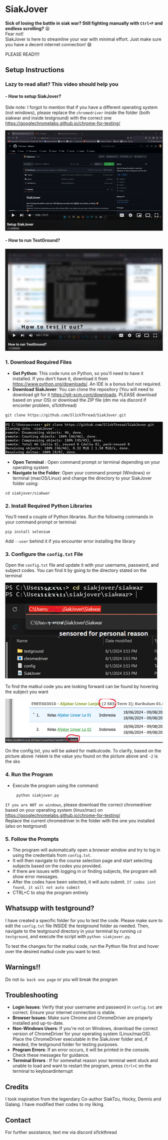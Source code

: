# SiakJover

**Sick of losing the battle in siak war? Still fighting manually with `Ctrl+F` and endless scrolling?** 😫 <br> Fear not! <br> SiakJover is here to streamline your war with minimal effort. Just make sure you have a decent internet connection! 😄

PLEASE READ!!!!

## Setup Instructions

### Lazy to read allat? This video should help you

#### - How to setup SiakJover?
Side note: I forgot to mention that if you have a different operating system (not windows), please replace the `chromedriver` inside the folder (both siakwar and inside testground) with the correct one <br> https://googlechromelabs.github.io/chrome-for-testing/

[![setup](./ignore/setup.png)](https://www.youtube.com/watch?v=UmlMUOUMTCo)

#### - How to run TestGround?

[![testground](./ignore/testground.png)](https://www.youtube.com/watch?v=tjLuujhlNpY)

### 1. Download Required Files

   - **Get Python**: This code runs on Python, so you'll need to have it installed. If you don’t have it, download it from https://www.python.org/downloads/. An IDE is a bonus but not required.
   - **Download SiakJover**: You can clone the repository (You will need to download git for it https://git-scm.com/downloads. PLEASE download based on your OS) or download the ZIP file (dm me via discord if enconter problem, sl1ckthread) 
```
git clone https://github.com/Sl1ckThread/SiakJover.git
```
![how to clone in terminal](./ignore/clonning.png)





   - **Open Terminal** : Open command prompt or terminal depending on your operating system
   - **Navigate to the Folder**: Open your command prompt (Windows) or terminal (macOS/Linux) and change the directory to your SiakJover folder using:

```
cd siakjover/siakwar
```


### 2. Install Required Python Libraries

   You’ll need a couple of Python libraries. Run the following commands in your command prompt or terminal:
```
pip install selenium
```
   Add `--user` behind it if you encounter error installing the library

### 3. Configure the `config.txt` File

   Open the `config.txt` file and update it with your username, password, and subject codes. You can find it by going to the directory  stated on the terminal
   
![how to navigate to config](./ignore/configedit.png)

   To find the matkul code you are looking forward can be found by hovering the subject you want
   
![how to find matkul code](./ignore/matkulcode.png)

   On the config.txt, you will be asked for matkulcode. To clarify, based on the picture above `749849` is the value you found on the picture above and `-2` is the sks

### 4. Run the Program

   - Execute the program using the command:
```
     python siakjover.py
```
`If you are NOT on windows`, please download the correct chromedriver based on your operating system (linux/mac) on https://googlechromelabs.github.io/chrome-for-testing/
<br> Replace the current chromedriver in the folder with the one you installed (also on testground)
### 5. Follow the Prompts

   - The program will automatically open a browser window and try to log in using the credentials from `config.txt`.
   - It will then navigate to the course selection page and start selecting subjects based on the codes you provided.
   - If there are issues with logging in or finding subjects, the program will show error messages.
   - After the codes have been selected, it will auto submit. `If codes isnt found, it will not auto submit`
   - CTRL+C to stop the program entirely 
   

## Whatsupp with testground?

I have created a specific folder for you to test the code. Please make sure to edit the `config.txt` file INSIDE the testground folder as needed. Then, navigate to the testground directory in your terminal by running `cd testground`, and execute the script with `python siakjover.py`.

To test the changes for the matkul code, run the Python file first and hover over the desired matkul code you want to test.

## Warnings!!

Do not `Go back one page` or you will break the program

## Troubleshooting

- **Login Issues**: Verify that your username and password in `config.txt` are correct. Ensure your internet connection is stable.
- **Browser Issues**: Make sure Chrome and ChromeDriver are properly installed and up-to-date.
- **Non-Windows Users**: If you're not on Windows, download the correct version of ChromeDriver for your operating system (Linux/macOS). Place the ChromeDriver executable in the SiakJover folder and, if needed, the testground folder for testing purposes.
- **Program Errors**: If an error occurs, it will be printed in the console. Check these messages for guidance.
- **Terminal Errors** : If for somewhat reason your terminal went stuck and unable to load and want to restart the program, press `Ctrl+C` on the terminal to keyboardinterrupt

## Credits

I took inspiration from the legendary Co-author SiakTzu, Hocky, Dennis and Galang. I have modified their codes to my liking.  

## Contact

For further assistance, text me via discord sl1ckthread
